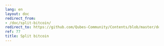 ```yaml
---
lang: en
layout: doc
redirect_from:
- /doc/split-bitcoin/
redirect_to: https://github.com/Qubes-Community/Contents/blob/master/docs/security/split-bitcoin.md
ref: 77
title: Split bitcoin
---
```

